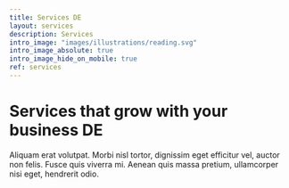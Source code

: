 ```yaml
---
title: Services DE
layout: services
description: Services
intro_image: "images/illustrations/reading.svg"
intro_image_absolute: true
intro_image_hide_on_mobile: true
ref: services
---
```


# Services that grow with your business DE

Aliquam erat volutpat. Morbi nisl tortor, dignissim eget efficitur vel, auctor non felis. Fusce quis viverra mi. Aenean quis massa pretium, ullamcorper nisi eget, hendrerit odio.

